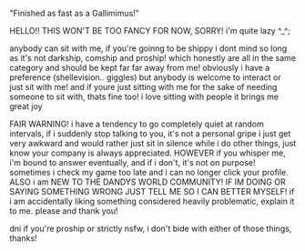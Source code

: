 "Finished as fast as a Gallimimus!"

HELLO!! THIS WON'T BE TOO FANCY FOR NOW, SORRY! i'm quite lazy ^_^;

anybody can sit with me, if you're goinng to be shippy i dont mind so long as it's not darkship, comship and proship! which honestly are all in the same category and should be kept far far away from me! obviously i have a preference (shellevision.. giggles) but anybody is welcome to interact or just sit with me! and if youre just sitting with me for the sake of needing someone to sit with, thats fine too! i love sitting with people it brings me great joy

FAIR WARNING! i have a tendency to go completely quiet at random intervals, if i suddenly stop talking to you, it's not a personal gripe i just get very awkward and would rather just sit in silence while i do other things, just know your company is always appreciated. HOWEVER if you whisper me, i'm bound to answer eventually, and if i don't, it's not on purpose! sometimes i check my game too late and i can no longer click your profile. ALSO i am NEW TO THE DANDYS WORLD COMMUNITY! IF IM DOING OR SAYING SOMETHING WRONG JUST TELL ME SO I CAN BETTER MYSELF! if i am accidentally liking something considered heavily problematic, explain it to me. please and thank you!

dni if you're proship or strictly nsfw, i don't bide with either of those things, thanks!
